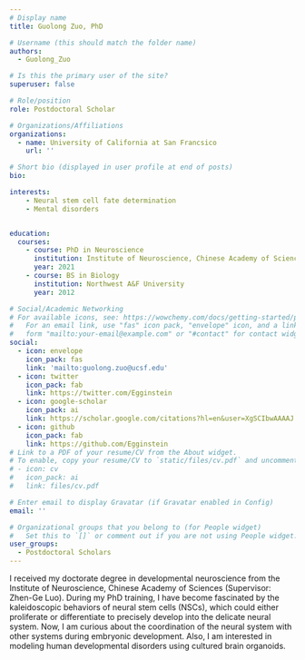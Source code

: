 ```yaml
---
# Display name
title: Guolong Zuo, PhD

# Username (this should match the folder name)
authors:
  - Guolong_Zuo

# Is this the primary user of the site?
superuser: false

# Role/position
role: Postdoctoral Scholar

# Organizations/Affiliations
organizations:
  - name: University of California at San Francsico
    url: ''

# Short bio (displayed in user profile at end of posts)
bio: 

interests:
    - Neural stem cell fate determination
    - Mental disorders


education:
  courses:
    - course: PhD in Neuroscience
      institution: Institute of Neuroscience, Chinese Academy of Sciences
      year: 2021
    - course: BS in Biology
      institution: Northwest A&F University
      year: 2012

# Social/Academic Networking
# For available icons, see: https://wowchemy.com/docs/getting-started/page-builder/#icons
#   For an email link, use "fas" icon pack, "envelope" icon, and a link in the
#   form "mailto:your-email@example.com" or "#contact" for contact widget.
social:
  - icon: envelope
    icon_pack: fas
    link: 'mailto:guolong.zuo@ucsf.edu'
  - icon: twitter
    icon_pack: fab
    link: https://twitter.com/Egginstein
  - icon: google-scholar
    icon_pack: ai
    link: https://scholar.google.com/citations?hl=en&user=XgSCIbwAAAAJ
  - icon: github
    icon_pack: fab
    link: https://github.com/Egginstein
# Link to a PDF of your resume/CV from the About widget.
# To enable, copy your resume/CV to `static/files/cv.pdf` and uncomment the lines below.
# - icon: cv
#   icon_pack: ai
#   link: files/cv.pdf

# Enter email to display Gravatar (if Gravatar enabled in Config)
email: ''

# Organizational groups that you belong to (for People widget)
#   Set this to `[]` or comment out if you are not using People widget.
user_groups:
  - Postdoctoral Scholars
---
```


I received my doctorate degree in developmental neuroscience from the Institute of Neuroscience, Chinese Academy of Sciences (Supervisor: Zhen-Ge Luo). During my PhD training, I have become fascinated by the kaleidoscopic behaviors of neural stem cells (NSCs), which could either proliferate or differentiate to precisely develop into the delicate neural system. Now, I am curious about the coordination of the neural system with other systems during embryonic development. Also, I am interested in modeling human developmental disorders using cultured brain organoids.

